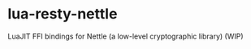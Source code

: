 lua-resty-nettle
================

LuaJIT FFI bindings for Nettle (a low-level cryptographic library) (WIP) 
